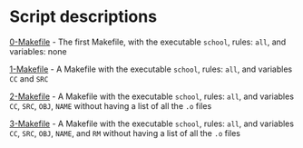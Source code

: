 # Script descriptions
[0-Makefile](https://github.com/chelseyqc/holbertonschool-low_level_programming/blob/master/makefiles/0-Makefile) - The first Makefile, with the executable `school`, rules: `all`, and variables: none


[1-Makefile](https://github.com/chelseyqc/holbertonschool-low_level_programming/blob/master/makefiles/1-Makefile) - A Makefile with the executable `school`, rules: `all`, and variables `CC` and `SRC`


[2-Makefile](https://github.com/chelseyqc/holbertonschool-low_level_programming/blob/master/makefiles/2-Makefile) - A Makefile with the executable `school`, rules: `all`, and variables `CC`, `SRC`, `OBJ`, `NAME` without having a list of all the `.o` files


[3-Makefile](https://github.com/chelseyqc/holbertonschool-low_level_programming/blob/master/makefiles/3-Makefile) - A Makefile with the executable `school`, rules: `all`, and variables `CC`, `SRC`, `OBJ`, `NAME`, and `RM` without having a list of all the `.o` files

